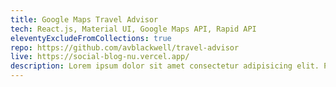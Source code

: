 ```yaml
---
title: Google Maps Travel Advisor
tech: React.js, Material UI, Google Maps API, Rapid API
eleventyExcludeFromCollections: true
repo: https://github.com/avblackwell/travel-advisor
live: https://social-blog-nu.vercel.app/
description: Lorem ipsum dolor sit amet consectetur adipisicing elit. Perferendis accusantium sit illo neque rem omnis quaerat, nam similique vitae delectus ad magni vel quo maxime, magnam placeat. Reprehenderit, distinctio aliquam?
---
```


